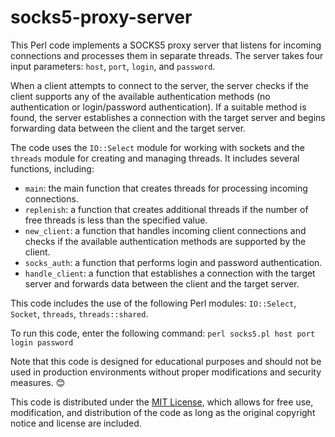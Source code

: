 socks5-proxy-server
===================

This Perl code implements a SOCKS5 proxy server that listens for incoming connections and processes them in separate threads. The server takes four input parameters: `host`, `port`, `login`, and `password`.

When a client attempts to connect to the server, the server checks if the client supports any of the available authentication methods (no authentication or login/password authentication). If a suitable method is found, the server establishes a connection with the target server and begins forwarding data between the client and the target server.

The code uses the `IO::Select` module for working with sockets and the `threads` module for creating and managing threads. It includes several functions, including:

- `main`: the main function that creates threads for processing incoming connections.
- `replenish`: a function that creates additional threads if the number of free threads is less than the specified value.
- `new_client`: a function that handles incoming client connections and checks if the available authentication methods are supported by the client.
- `socks_auth`: a function that performs login and password authentication.
- `handle_client`: a function that establishes a connection with the target server and forwards data between the client and the target server.

This code includes the use of the following Perl modules: `IO::Select`, `Socket`, `threads`, `threads::shared`.

To run this code, enter the following command:
`perl socks5.pl host port login password`

Note that this code is designed for educational purposes and should not be used in production environments without proper modifications and security measures. 😊

This code is distributed under the [MIT License](LICENSE), which allows for free use, modification, and distribution of the code as long as the original copyright notice and license are included.
